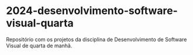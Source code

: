 # 2024-desenvolvimento-software-visual-quarta
Repositório com os projetos da disciplina de Desenvolvimento de Software Visual de quarta de manhã.
